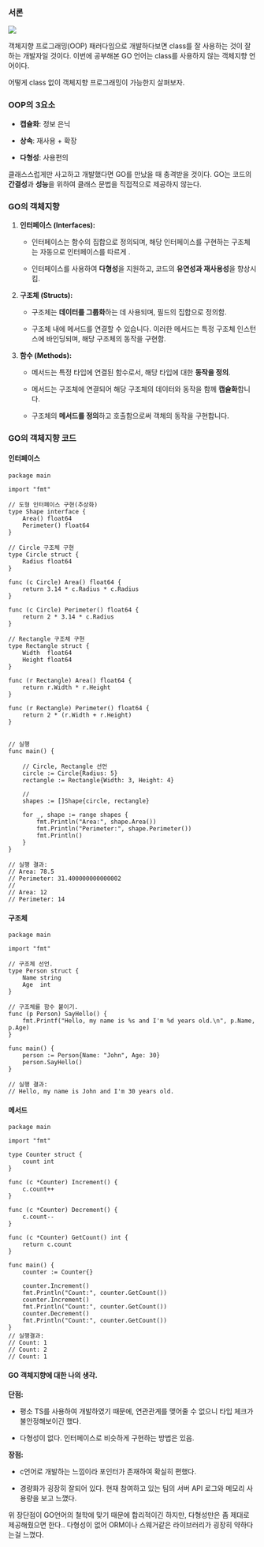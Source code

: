 ### 서론

![](https://blog.kakaocdn.net/dn/edggFw/btshaqCLX6n/UfMqbTR66IgW6HjsiQyjOK/img.png)

객체지향 프로그래밍(OOP) 패러다임으로 개발하다보면 class를 잘 사용하는 것이 잘하는 개발자일 것이다. 이번에 공부해본 GO 언어는 class를 사용하지 않는 객체지향 언어이다.

어떻게 class 없이 객체지향 프로그래밍이 가능한지 살펴보자.

### OOP의 3요소

* **캡슐화**: 정보 은닉

* **상속**: 재사용 + 확장

* **다형성**: 사용편의

클래스스럽게만 사고하고 개발했다면 GO를 만났을 때 충격받을 것이다. GO는 코드의 **간결성**과 **성능**을 위하여 클래스 문법을 직접적으로 제공하지 않는다.

### GO의 객체지향

1. **인터페이스 (Interfaces):**

   * 인터페이스는 함수의 집합으로 정의되며, 해당 인터페이스를 구현하는 구조체는 자동으로 인터페이스를 따르게 .

   * 인터페이스를 사용하여 **다형성**을 지원하고, 코드의 **유연성과 재사용성**을 향상시킴.

2. **구조체 (Structs):**

   * 구조체는 **데이터를 그룹화**하는 데 사용되며, 필드의 집합으로 정의함.

   * 구조체 내에 메서드를 연결할 수 있습니다. 이러한 메서드는 특정 구조체 인스턴스에 바인딩되며, 해당 구조체의 동작을 구현함.

3. **함수 (Methods):**

   * 메서드는 특정 타입에 연결된 함수로서, 해당 타입에 대한 **동작을 정의**.

   * 메서드는 구조체에 연결되어 해당 구조체의 데이터와 동작을 함께 **캡슐화**합니다.

   * 구조체의 **메서드를 정의**하고 호출함으로써 객체의 동작을 구현합니다.

### GO의 객체지향 코드

#### 인터페이스

```
package main

import "fmt"

// 도형 인터페이스 구현(추상화)
type Shape interface { 
	Area() float64
	Perimeter() float64
}

// Circle 구조체 구현
type Circle struct {
	Radius float64
}

func (c Circle) Area() float64 {
	return 3.14 * c.Radius * c.Radius
}

func (c Circle) Perimeter() float64 {
	return 2 * 3.14 * c.Radius
}

// Rectangle 구조체 구현
type Rectangle struct {
	Width  float64
	Height float64
}

func (r Rectangle) Area() float64 {
	return r.Width * r.Height
}

func (r Rectangle) Perimeter() float64 {
	return 2 * (r.Width + r.Height)
}


// 실행
func main() {

	// Circle, Rectangle 선언
	circle := Circle{Radius: 5}
	rectangle := Rectangle{Width: 3, Height: 4}

	// 
	shapes := []Shape{circle, rectangle}

	for _, shape := range shapes {
		fmt.Println("Area:", shape.Area())
		fmt.Println("Perimeter:", shape.Perimeter())
		fmt.Println()
	}
}

// 실행 결과:
// Area: 78.5
// Perimeter: 31.400000000000002
// 
// Area: 12
// Perimeter: 14
```

#### 구조체

```
package main

import "fmt"

// 구조체 선언.
type Person struct {
	Name string
	Age  int
}

// 구조체를 함수 붙이기.
func (p Person) SayHello() {
	fmt.Printf("Hello, my name is %s and I'm %d years old.\n", p.Name, p.Age)
}

func main() {
	person := Person{Name: "John", Age: 30}
	person.SayHello()
}

// 실행 결과:
// Hello, my name is John and I'm 30 years old.
```

#### 메서드

```
package main

import "fmt"

type Counter struct {
	count int
}

func (c *Counter) Increment() {
	c.count++
}

func (c *Counter) Decrement() {
	c.count--
}

func (c *Counter) GetCount() int {
	return c.count
}

func main() {
	counter := Counter{}

	counter.Increment()
	fmt.Println("Count:", counter.GetCount())
	counter.Increment()
	fmt.Println("Count:", counter.GetCount())
	counter.Decrement()
	fmt.Println("Count:", counter.GetCount())
}
// 실행결과:
// Count: 1
// Count: 2
// Count: 1
```

#### GO 객체지향에 대한 나의 생각.

**단점:**

* 평소 TS를 사용하여 개발하였기 때문에, 연관관계를 맺어줄 수 없으니 타입 체크가 불안정해보이긴 했다.

* 다형성이 없다. 인터페이스로 비슷하게 구현하는 방법은 있음.

**장점:**

* c언어로 개발하는 느낌이라 포인터가 존재하여 확실히 편했다.

* 경량화가 굉장히 잘되어 있다. 현재 참여하고 있는 팀의 서버 API 로그와 메모리 사용량을 보고 느꼈다.

위 장단점이 GO언어의 철학에 맞기 때문에 합리적이긴 하지만, 다형성만은 좀 제대로 제공해줬으면 한다.. 다형성이 없어 ORM이나 스웨거같은 라이브러리가 굉장히 약하다는걸 느꼈다.